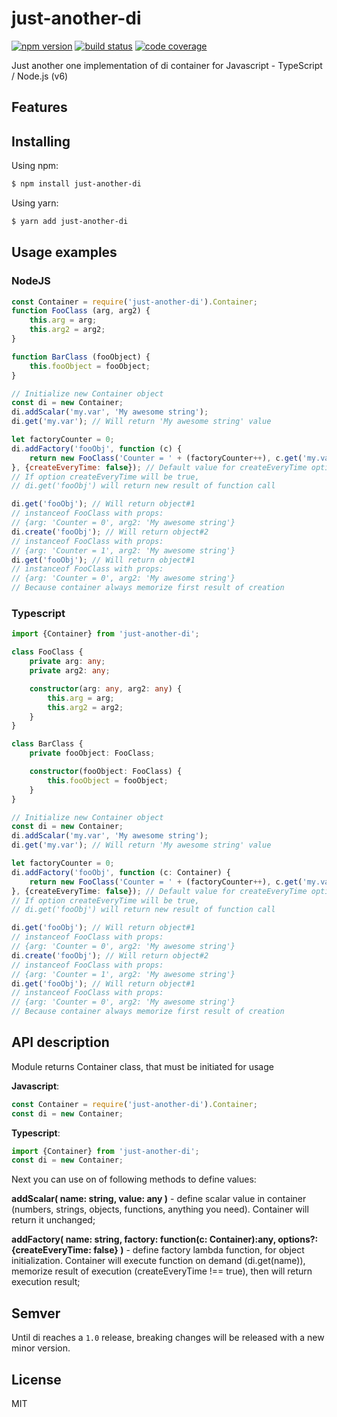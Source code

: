 # just-another-di
[![npm version](https://img.shields.io/npm/v/just-another-di.svg?style=flat-square)](https://www.npmjs.org/package/axios)
[![build status](https://img.shields.io/travis/Bolid1/just-another-di.svg?style=flat-square)](https://travis-ci.org/axios/axios)
[![code coverage](https://img.shields.io/coveralls/Bolid1/just-another-di.svg?style=flat-square)](https://coveralls.io/r/mzabriskie/axios)

Just another one implementation of di container for Javascript - TypeScript / Node.js (v6)

## Features

## Installing

Using npm:

```bash
$ npm install just-another-di
```

Using yarn:

```bash
$ yarn add just-another-di
```

## Usage examples
### NodeJS
```javascript
const Container = require('just-another-di').Container;
function FooClass (arg, arg2) {
    this.arg = arg;
    this.arg2 = arg2;
}

function BarClass (fooObject) {
    this.fooObject = fooObject;
}

// Initialize new Container object
const di = new Container;
di.addScalar('my.var', 'My awesome string');
di.get('my.var'); // Will return 'My awesome string' value

let factoryCounter = 0;
di.addFactory('fooObj', function (c) {
    return new FooClass('Counter = ' + (factoryCounter++), c.get('my.var'))
}, {createEveryTime: false}); // Default value for createEveryTime option
// If option createEveryTime will be true,
// di.get('fooObj') will return new result of function call

di.get('fooObj'); // Will return object#1 
// instanceof FooClass with props:
// {arg: 'Counter = 0', arg2: 'My awesome string'}
di.create('fooObj'); // Will return object#2
// instanceof FooClass with props:
// {arg: 'Counter = 1', arg2: 'My awesome string'}
di.get('fooObj'); // Will return object#1 
// instanceof FooClass with props:
// {arg: 'Counter = 0', arg2: 'My awesome string'}
// Because container always memorize first result of creation
```
### Typescript
```typescript
import {Container} from 'just-another-di';

class FooClass {
    private arg: any;
    private arg2: any;

    constructor(arg: any, arg2: any) {
        this.arg = arg;
        this.arg2 = arg2;
    }
}

class BarClass {
    private fooObject: FooClass;

    constructor(fooObject: FooClass) {
        this.fooObject = fooObject;
    }
}

// Initialize new Container object
const di = new Container;
di.addScalar('my.var', 'My awesome string');
di.get('my.var'); // Will return 'My awesome string' value

let factoryCounter = 0;
di.addFactory('fooObj', function (c: Container) {
    return new FooClass('Counter = ' + (factoryCounter++), c.get('my.var'))
}, {createEveryTime: false}); // Default value for createEveryTime option
// If option createEveryTime will be true,
// di.get('fooObj') will return new result of function call

di.get('fooObj'); // Will return object#1 
// instanceof FooClass with props:
// {arg: 'Counter = 0', arg2: 'My awesome string'}
di.create('fooObj'); // Will return object#2
// instanceof FooClass with props:
// {arg: 'Counter = 1', arg2: 'My awesome string'}
di.get('fooObj'); // Will return object#1 
// instanceof FooClass with props:
// {arg: 'Counter = 0', arg2: 'My awesome string'}
// Because container always memorize first result of creation
```
## API description
Module returns Container class, that must be initiated for usage

**Javascript**:
```javascript
const Container = require('just-another-di').Container;
const di = new Container;
```

**Typescript**:
```typescript
import {Container} from 'just-another-di';
const di = new Container;
```

Next you can use on of following methods to define values:

**addScalar( name: string, value: any )** - define scalar value
in container (numbers, strings, objects, functions, anything you need).
Container will return it unchanged;

**addFactory(
name: string,
factory: function(c: Container):any,
options?: {createEveryTime: false}
)** - define factory lambda function, for object initialization.
Container will execute function on demand (di.get(name)),
memorize result of execution (createEveryTime !== true),
then will return execution result;

## Semver
Until di reaches a `1.0` release,
breaking changes will be released with a new minor version.

## License
MIT